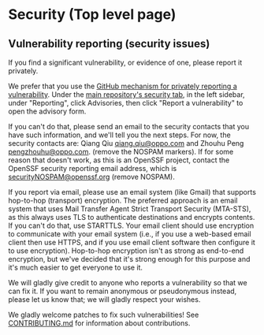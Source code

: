 # Security (Top level page)

## Vulnerability reporting (security issues)

If you find a significant vulnerability, or evidence of one,
please report it privately.

We prefer that you use the [GitHub mechanism for privately reporting a vulnerability](https://docs.github.com/en/code-security/security-advisories/guidance-on-reporting-and-writing/privately-reporting-a-security-vulnerability#privately-reporting-a-security-vulnerability). Under the
[main repository's security tab](https://github.com/inferenceengine/shadernn/security), in the left sidebar, under "Reporting", click
 Advisories, then click "Report a vulnerability" to open the advisory form.

If you can't do that,
please send an email to the security contacts that you have such
information, and we'll tell you the next steps.
For now, the security contacts are:
Qiang Qiu <qiang.qiu@oppo.com> and
Zhouhu Peng <pengzhouhu@oppo.com>.
(remove the NOSPAM markers).
If for some reason that doesn't work, as this is an OpenSSF project,
contact the OpenSSF security reporting email address,
which is <securityNOSPAM@openssf.org> (remove NOSPAM).

If you report via email,
please use an email system (like Gmail) that supports
hop-to-hop (transport) encryption.
The preferred approach is an email system that uses
Mail Transfer Agent Strict Transport Security (MTA-STS), as this
always uses TLS to authenticate destinations and encrypts contents.
If you can't do that, use STARTTLS.
Your email client should use encryption to communicate with
your email system (i.e., if you use a web-based email client then use HTTPS,
and if you use email client software then configure it to use encryption).
Hop-to-hop encryption isn't as strong as end-to-end encryption,
but we've decided that it's strong enough for this purpose
and it's much easier to get everyone to use it.

We will gladly give credit to anyone who reports a vulnerability
so that we can fix it.
If you want to remain anonymous or pseudonymous instead,
please let us know that; we will gladly respect your wishes.

We gladly welcome patches to fix such vulnerabilities!
See [CONTRIBUTING.md](CONTRIBUTING.md) for information
about contributions.
